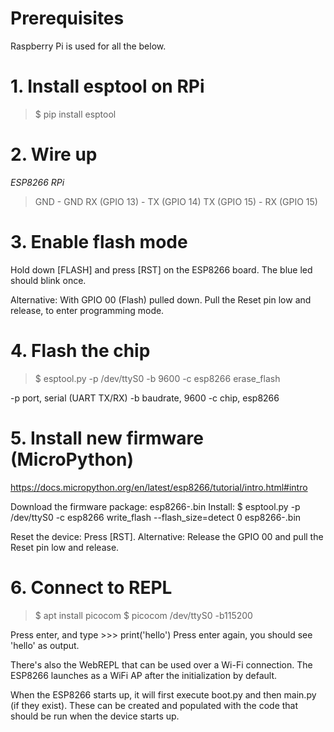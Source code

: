 # Prerequisites
Raspberry Pi is used for all the below.

# 1. Install esptool on RPi
> $ pip install esptool

# 2. Wire up
 *ESP8266*      *RPi*
> GND          - GND
> RX (GPIO 13) - TX (GPIO 14)
> TX (GPIO 15) - RX (GPIO 15)

# 3. Enable flash mode
Hold down [FLASH] and press [RST] on the ESP8266 board.
The blue led should blink once.

Alternative: With GPIO 00 (Flash) pulled down.
Pull the Reset pin low and release, to enter programming mode.

# 4. Flash the chip
> $ esptool.py -p /dev/ttyS0 -b 9600 -c esp8266 erase_flash

-p port, serial (UART TX/RX)
-b baudrate, 9600
-c chip, esp8266

# 5. Install new firmware (MicroPython)
https://docs.micropython.org/en/latest/esp8266/tutorial/intro.html#intro

Download the firmware package: esp8266-<pkg>.bin
Install: $ esptool.py -p /dev/ttyS0 -c esp8266 write_flash --flash_size=detect 0 esp8266-<version>.bin

Reset the device: Press [RST].
Alternative: Release the GPIO 00 and pull the Reset pin low and release.

# 6. Connect to REPL
> $ apt install picocom
> $ picocom /dev/ttyS0 -b115200

Press enter, and type >>> print('hello')
Press enter again, you should see 'hello' as output.

There's also the WebREPL that can be used over a Wi-Fi connection.
The ESP8266 launches as a WiFi AP after the initialization by default.

When the ESP8266 starts up, it will first execute boot.py and then main.py (if they exist).
These can be created and populated with the code that should be run when the device starts up.